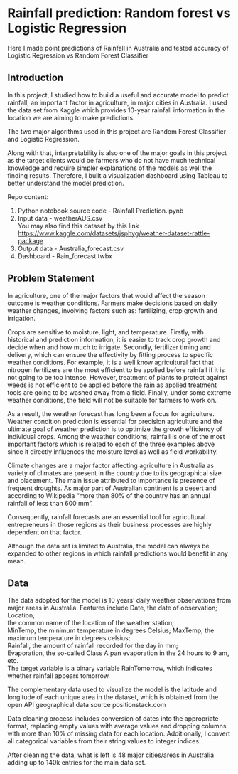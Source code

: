 # Rainfall prediction: Random forest vs Logistic Regression
Here I made point predictions of Rainfall in Australia and tested accuracy of Logistic Regression vs Random Forest Classifier


## Introduction

In this project, I studied how to build a useful and accurate model to predict rainfall, an important factor in agriculture, in major cities in Australia. I used the data set from Kaggle which provides 10-year rainfall information in the location we are aiming to make predictions. 

The two major algorithms used in this project are Random Forest Classifier and Logistic Regression. 

Along with that, interpretability is also one of the major goals in this project as the target clients would be farmers who do not have much technical knowledge and require simpler explanations of the models as well the finding results. Therefore, I built a visualization dashboard using Tableau to better understand the model prediction. 

Repo content:
1. Python notebook source code - Rainfall Prediction.ipynb
2. Input data - weatherAUS.csv  
You may also find this dataset by this link https://www.kaggle.com/datasets/jsphyg/weather-dataset-rattle-package  
4. Output data - Australia_forecast.csv
5. Dashboard - Rain_forecast.twbx


## Problem Statement

In agriculture, one of the major factors that would affect the season outcome is weather conditions. Farmers make decisions based on daily weather changes, involving factors such as: fertilizing, crop growth and irrigation. 

Crops are sensitive to moisture, light, and temperature. Firstly, with historical and prediction information, it is easier to track crop growth and decide when and how much to irrigate. Secondly, fertilizer timing and delivery, which can ensure the effectivity by fitting process to specific weather conditions. For example, it is a well know agricultural fact that nitrogen fertilizers are the most efficient to be applied before rainfall if it is not going to be too intense. However, treatment of plants to protect against weeds is not efficient to be applied before the rain as applied treatment tools are going to be washed away from a field. Finally, under some extreme weather conditions, the field will not be suitable for farmers to work on.

As a result, the weather forecast has long been a focus for agriculture. Weather condition prediction is essential for precision agriculture and the ultimate goal of weather prediction is to optimize the growth efficiency of individual crops. Among the weather conditions, rainfall is one of the most important factors which is related to each of the three examples above since it directly influences the moisture level as well as field workability.

Climate changes are a major factor affecting agriculture in Australia as variety of climates are present in the country due to its geographical size and placement. The main issue attributed to importance is presence of frequent droughts. As major part of Australian continent is a desert and according to Wikipedia “more than 80% of the country has an annual rainfall of less than 600 mm”. 

Consequently, rainfall forecasts are an essential tool for agricultural entrepreneurs in those regions as their business processes are highly dependent on that factor.

Although the data set is limited to Australia, the model can always be expanded to other regions in which rainfall predictions would benefit in any mean.  

## Data

The data adopted for the model is 10 years’ daily weather observations from major areas in Australia. 
Features include Date, the date of observation; Location,  
the common name of the location of the weather station;  
MinTemp, the minimum temperature in degrees Celsius; MaxTemp, the maximum temperature in degrees celsius;  
Rainfall, the amount of rainfall recorded for the day in mm;  
Evaporation, the so-called Class A pan evaporation in the 24 hours to 9 am, etc.  
The target variable is a binary variable RainTomorrow, which indicates whether rainfall appears tomorrow.  

The complementary data used to visualize the model is the latitude and longitude of each unique area in the dataset, which is obtained from the open API geographical data source positionstack.com  

Data cleaning process includes conversion of dates into the appropriate format, replacing empty values with average values and dropping columns with more than 10% of missing data for each location. Additionally, I convert all categorical variables from their string values to integer indices.  

After cleaning the data, what is left is 48 major cities/areas in Australia adding up to 140k entries for the main data set.  
